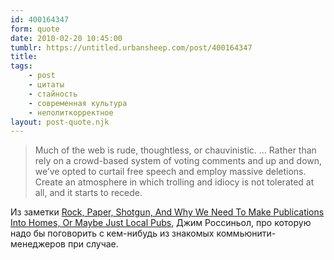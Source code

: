 ```yaml
---
id: 400164347
form: quote
date: 2010-02-20 10:45:00
tumblr: https://untitled.urbansheep.com/post/400164347
title: 
tags:
    - post
    - цитаты
    - стайность
    - современная культура
    - неполиткорректное
layout: post-quote.njk
---
```


<blockquote>
Much of the web is rude, thoughtless, or chauvinistic. … Rather than rely on a crowd-based system of voting comments and up and down, we’ve opted to curtail free speech and employ massive deletions. Create an atmosphere in which trolling and idiocy is not tolerated at all, and it starts to recede.
</blockquote>

Из заметки <a href="http://rossignol.cream.org/?p=1005">Rock, Paper, Shotgun, And Why We Need To Make Publications Into Homes, Or Maybe Just Local Pubs</a>, Джим Россиньол, про которую надо бы поговорить с кем-нибудь из знакомых коммьюнити-менеджеров при случае.
